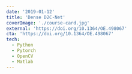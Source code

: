 ```yaml
---
date: '2019-01-12'
title: 'Dense D2C-Net'
coverImage: './course-card.jpg'
external: 'https://doi.org/10.1364/OE.498067'
cta: 'https://doi.org/10.1364/OE.498067'
tech:
  - Python
  - Pytorch
  - OpenCV
  - Matlab
---
```

